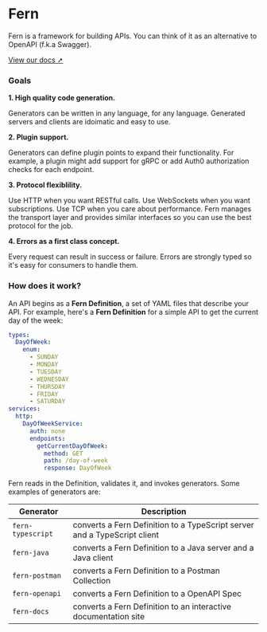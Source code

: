 # Fern

Fern is a framework for building APIs. You can think of it as an alternative to OpenAPI (f.k.a Swagger).

[View our docs ➚](https://docs.buildwithfern.com/#/)

### Goals

**1. High quality code generation.**

Generators can be written in any language, for any language. Generated servers and clients are idoimatic and easy to use.

**2. Plugin support.**

Generators can define plugin points to expand their functionality. For example, a plugin might add support for gRPC or add Auth0 authorization checks for each endpoint.

**3. Protocol flexiblility.**

Use HTTP when you want RESTful calls. Use WebSockets when you want subscriptions. Use TCP when you care about performance. Fern manages the transport layer and provides similar interfaces so you can use the best protocol for the job.

**4. Errors as a first class concept.**

Every request can result in success or failure. Errors are strongly typed so it's easy for consumers to handle them.

### How does it work?

An API begins as a **Fern Definition**, a set of YAML files that describe your API. For example, here's a **Fern Definition** for a simple API to get the current day of the week:

```yaml
types:
  DayOfWeek:
    enum:
      - SUNDAY
      - MONDAY
      - TUESDAY
      - WEDNESDAY
      - THURSDAY
      - FRIDAY
      - SATURDAY
services:
  http:
    DayOfWeekService:
      auth: none
      endpoints:
        getCurrentDayOfWeek:
          method: GET
          path: /day-of-week
          response: DayOfWeek
```

Fern reads in the Definition, validates it, and invokes generators. Some examples of generators are:

| Generator         | Description                                                               |
| ----------------- | ------------------------------------------------------------------------- |
| `fern-typescript` | converts a Fern Definition to a TypeScript server and a TypeScript client |
| `fern-java`       | converts a Fern Definition to a Java server and a Java client             |
| `fern-postman`    | converts a Fern Definition to a Postman Collection                        |
| `fern-openapi`    | converts a Fern Definition to a OpenAPI Spec                              |
| `fern-docs`       | converts a Fern Definition to an interactive documentation site           |
